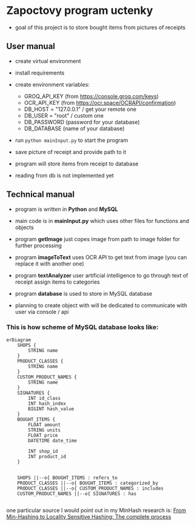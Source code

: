 
# Zapoctovy program uctenky
- goal of this project is to store bought items from pictures of receipts

## User manual
- create virtual environment
- install requirements
- create environment variables:
    - GROQ_API_KEY (from https://console.groq.com/keys)
    - OCR_API_KEY (from https://ocr.space/OCRAPI/confirmation)
    - DB_HOST = "127.0.0.1" / get your remote one
    - DB_USER = "root" / custom one
    - DB_PASSWORD (password for your database)
    - DB_DATABASE (name of your database)
- run `python mainInput.py` to start the program
- save picture of receipt and provide path to it
- program will store items from receipt to database

- reading from db is not implemented yet

## Technical manual
- program is written in **Python** and **MySQL**
- main code is in **mainInput.py** which uses other files for functions and objects
- program **getImage** just copes image from path to image folder for further processing
- program **imageToText** uses OCR API to get text from image (you can replace it with another one)
- program **textAnalyzer** user artificial intelligence to go through text of receipt assign items to categories 
- program **database** is used to store in MySQL database

- planning to create object with will be dedicated to communicate with user via console / api



### This is how scheme of MySQL database looks like:

```mermaid
erDiagram
    SHOPS {
        STRING name
    }
    PRODUCT_CLASSES {
        STRING name
    }
    CUSTOM_PRODUCT_NAMES {
        STRING name
    }
    SIGNATURES {
        INT id_class
        INT hash_index
        BIGINT hash_value
    }
    BOUGHT_ITEMS {
        FLOAT amount
        STRING units
        FLOAT price
        DATETIME date_time

        INT shop_id
        INT product_id
    }


    SHOPS ||--o{ BOUGHT_ITEMS : refers_to
    PRODUCT_CLASSES ||--o{ BOUGHT_ITEMS : categorized_by
    PRODUCT_CLASSES ||--o{ CUSTOM_PRODUCT_NAMES : includes
    CUSTOM_PRODUCT_NAMES ||--o{ SIGNATURES : has
    
```
one particular source I would point out in my MinHash research is: [From Min-Hashing to Locality Sensitive Hashing: The complete process](https://medium.com/@omkarsoak/from-min-hashing-to-locality-sensitive-hashing-the-complete-process-b88b298d71a1)